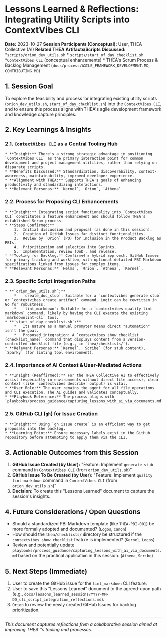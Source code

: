 # Lessons Learned & Reflections: Integrating Utility Scripts into ContextVibes CLI

**Date:** 2023-10-27
**Session Participants (Conceptual):** User, THEA Collective (AI)
**Related THEA Artifacts/Scripts Discussed:**
    *`scripts/orion_dev_utils.sh`
    * `scripts/start_of_day_checklist.sh`
    *`ContextVibes CLI` (conceptual enhancements)
    * THEA's Scrum Process & Backlog Management (`docs/process/AGILE_FRAMEWORK_DEVELOPMENT.MD`, `CONTRIBUTING.MD`)

## 1. Session Goal

To explore the feasibility and process for integrating existing utility scripts (`orion_dev_utils.sh`, `start_of_day_checklist.sh`) into the `ContextVibes CLI`, and to ensure this process aligns with THEA's agile development framework and knowledge capture principles.

## 2. Key Learnings & Insights

### 2.1. `ContextVibes CLI` as a Central Tooling Hub

    * **Insight:** There's a strong strategic advantage in positioning `ContextVibes CLI` as the primary interaction point for common development and project management utilities, rather than relying on disparate scripts.
    * **Benefits Discussed:** Standardization, discoverability, context-awareness, maintainability, improved developer experience.
    * **Alignment with THEA:** Supports THEA's goals of enhancing productivity and standardizing interactions.
    * **Relevant Personas:** `Kernel`, `Orion`, `Athena`.

### 2.2. Process for Proposing CLI Enhancements

    * **Insight:** Integrating script functionality into `ContextVibes CLI` constitutes a feature enhancement and should follow THEA's established Scrum process.
    * **Steps Confirmed:**
        1.  Initial discussion and proposal (as done in this session).
        2.  Creation of GitHub Issues for distinct functionalities.
        3.  Review by `Orion` (PO) for inclusion in the Product Backlog as PBIs.
        4.  Prioritization and selection into Sprints.
        5.  Implementation, review (DoD), and release.
    * **Tooling for Backlog:** Confirmed a hybrid approach: GitHub Issues for primary tracking and workflow, with optional detailed PBI Markdown specifications linked from issues for complex items.
    * **Relevant Personas:** `Helms`, `Orion`, `Athena`, `Kernel`.

### 2.3. Specific Script Integration Paths

    * **`orion_dev_utils.sh`:**
        *   `create_doc_stub`: Suitable for a `contextvibes generate stub` or `contextvibes create artifact` command. Logic can be rewritten in Go for robustness.
        *   `lint_markdown`: Suitable for a `contextvibes quality lint-markdown` command, likely by having the CLI execute the existing `markdownlint-cli` tool.
    * **`start_of_day_checklist.sh`:**
        *   Its nature as a manual prompter means direct "automation" isn't the goal.
        *   Proposed integration: A `contextvibes show checklist [checklist_name]` command that displays content from a version-controlled checklist file (e.g., in `thea/checklists/`).
    * **Relevant Personas:** `Kernel`, `Scribe` (for stub content), `Sparky` (for linting tool environment).

### 2.4. Importance of AI Context & User-Mediated Actions

    * **Insight (Reaffirmed):** For the THEA Collective AI to effectively assist (especially in environments without direct file access), clear context (like `contextvibes describe` output) is vital.
    * **User Role:** The user remains the agent for all file operations and CLI execution. The AI guides and validates conceptually.
    * **Playbook Reference:** The process aligns with `playbooks/process_guidance/capturing_lessons_with_ai_via_documents.md`.

### 2.5. GitHub CLI (`gh`) for Issue Creation

    * **Insight:** Using `gh issue create` is an efficient way to get proposals into the backlog.
    * **Learning Point:** Ensure necessary labels exist in the GitHub repository before attempting to apply them via the CLI.

## 3. Actionable Outcomes from this Session

1. **GitHub Issue Created (by User):** "Feature: Implement `generate stub` command in `ContextVibes CLI` (from `orion_dev_utils.sh`)"
2. **GitHub Issue To Be Created (by User):** "Feature: Implement `quality lint-markdown` command in `ContextVibes CLI` (from `orion_dev_utils.sh`)"
3. **Decision:** To create this "Lessons Learned" document to capture the session's insights.

## 4. Future Considerations / Open Questions

* Should a standardized PBI Markdown template (like `THEA-PBI-001`) be more formally adopted and documented? (`Logos`, `Canon`)
* How should the `thea/checklists/` directory be structured if the `contextvibes show checklist` feature is implemented? (`Kernel`, `Logos`)
* Review and potentially update `playbooks/process_guidance/capturing_lessons_with_ai_via_documents.md` based on the practical application in this session. (`Athena`, `Scribe`)

## 5. Next Steps (Immediate)

1. User to create the GitHub issue for the `lint_markdown` CLI feature.
2. User to save this "Lessons Learned" document to the agreed-upon path (e.g., `docs/lessons_learned_sessions/YYYY-MM-DD_cli_script_integration_reflections.md`).
3. `Orion` to review the newly created GitHub Issues for backlog prioritization.

---
*This document captures reflections from a collaborative session aimed at improving THEA'\''s tooling and processes.*
